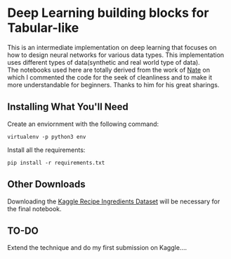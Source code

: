 # Deep Learning building blocks for Tabular-like

This is an intermediate implementation on deep learning that focuses on how to design neural networks for various data types. This implementation uses different types of data(synthetic and real world type of data).  
The notebooks used here are totally derived from the work of [Nate](https://github.com/knathanieltucker/deep-learning-building-blocks/) on which I commented the code for the seek of cleanliness and to make it more understandable for beginners. Thanks to him for his great sharings. 

## Installing What You'll Need

Create an enviornment with the following command:

`virtualenv -p python3 env`

Install all the requirements:

`pip install -r requirements.txt`


## Other Downloads

Downloading the [Kaggle Recipe Ingredients Dataset](https://www.kaggle.com/kaggle/recipe-ingredients-dataset) will be necessary for the final notebook.

## TO-DO

Extend the technique and do my first submission on Kaggle....
